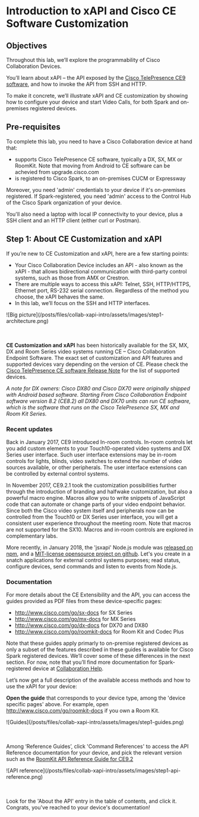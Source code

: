 # Introduction to xAPI and Cisco CE Software Customization

## Objectives

Throughout this lab, we’ll explore the programmability of Cisco Collaboration Devices.

You’ll learn about xAPI – the API exposed by the [Cisco TelePresence CE9 software](https://www.cisco.com/c/dam/en/us/td/docs/telepresence/endpoint/software/ce9/release-notes/ce-software-release-notes-ce9.pdf), and how to invoke the API from SSH and HTTP.

To make it concrete, we’ll illustrate xAPI and CE customization by showing how to configure your device and start Video Calls, for both Spark and on-premises registered devices.


## Pre-requisites

To complete this lab, you need to have a Cisco Collaboration device at hand that:
- supports Cisco TelePresence CE software, typically a DX, SX, MX or RoomKit. Note that moving from Android to CE software can be achevied from upgrade.cisco.com
- is registered to Cisco Spark, to an on-premises CUCM or Expressway


Moreover, you need 'admin' credentials to your device if it's on-premises registered.
If Spark-registered, you need 'admin' access to the Control Hub of the Cisco Spark organization of your device.

You'll also need a laptop with local IP connectivity to your device, plus a SSH client and an HTTP client (either curl or Postman).


## Step 1: About CE Customization and xAPI

If you’re new to CE Customization and xAPI, here are a few starting points:
- Your Cisco Collaboration Device includes an API - also known as the xAPI - that allows bidirectional communication with third-party control systems, such as those from AMX or Crestron.
- There are multiple ways to access this xAPI: Telnet, SSH, HTTP/HTTPS, Ethernet port, RS-232 serial connection. Regardless of the method you choose, the xAPI behaves the same.
- In this lab, we’ll focus on the SSH and HTTP interfaces.

<div align="left">![Big picture](/posts/files/collab-xapi-intro/assets/images/step1-architecture.png)</div><br/><br/>


**CE Customization and xAPI** has been historically available for the SX, MX, DX and Room Series video systems running CE – Cisco Collaboration Endpoint Software. 
The exact set of customization and API features and supported devices vary depending on the version of CE. Please check the [Cisco TelePresence CE software Release Note](https://www.cisco.com/c/dam/en/us/td/docs/telepresence/endpoint/software/ce9/release-notes/ce-software-release-notes-ce9.pdf) for the list of supported devices.

_A note for DX owners: Cisco DX80 and Cisco DX70 were originally shipped with Android based software. Starting From Cisco Collaboration Endpoint software version 8.2 (CE8.2) all DX80 and DX70 units can run CE software, which is the software that runs on the Cisco TelePresence SX, MX and Room Kit Series._


### Recent updates

Back in January 2017, CE9 introduced In-room controls. In-room controls let you add custom elements to your Touch10-operated video systems and DX Series user interface. Such user interface extensions may be in-room controls for lights, blinds, video switches to extend the number of video sources available, or other peripherals. The user interface extensions can be controlled by external control systems.

In November 2017, CE9.2.1 took the customization possibilities further through the introduction of branding and halfwake customization, but also a powerful macro engine.
Macros allow you to write snippets of JavaScript code that can automate or change parts of your video endpoint behavior. Since both the Cisco video system itself and peripherals now can be controlled from the Touch10 or DX Series user interface, you will get a consistent user experience throughout the meeting room. Note that macros are not supported for the SX10.
Macros and in-room controls are explored in complementary labs.

More recently, in January 2018, the 'jsxapi' Node.js module was [released on npm](https://www.npmjs.com/package/jsxapi), and a [MIT-license opensource project on github](https://github.com/cisco-ce/jsxapi). Let's you create in a snatch applications for external control systems purposes; read status, configure devices, send commands and listen to events from Node.js.


### Documentation

For more details about the CE Extensibility and the API, you can access the guides provided as PDF files from these device-specific pages:
- http://www.cisco.com/go/sx-docs for SX Series
- http://www.cisco.com/go/mx-docs for MX Series
- http://www.cisco.com/go/dx-docs for DX70 and DX80
- http://www.cisco.com/go/roomkit-docs for Room Kit and Codec Plus

Note that these guides apply primarly to on-premise registered devices as only a subset of the features described in these guides is available for Cisco Spark registered devices. We’ll cover some of these differences in the next section. For now, note that you’ll find more documentation for Spark-registered device at [Collaboration Help](https://collaborationhelp.cisco.com/article/en-us/jkhs20).

Let’s now get a full description of the available access methods and how to use the xAPI for your device:
 
**Open the guide** that corresponds to your device type, among the 'device specific pages' above. For example, open http://www.cisco.com/go/roomkit-docs if you own a Room Kit.

<div align="left">![Guides](/posts/files/collab-xapi-intro/assets/images/step1-guides.png)</div><br/><br/>


Among ‘Reference Guides’, click 'Command References' to access the API Reference documentation for your device, and pick the relevant version such as the [RoomKit API Reference Guide for CE9.2](https://www.cisco.com/c/dam/en/us/td/docs/telepresence/endpoint/ce92/room-kit-api-reference-guide-ce92.pdf) 

<div align="left">![API reference](/posts/files/collab-xapi-intro/assets/images/step1-api-reference.png)</div><br/><br/>

Look for the 'About the API' entry in the table of contents, and click it.
Congrats, you've reached to your device's documentation!
